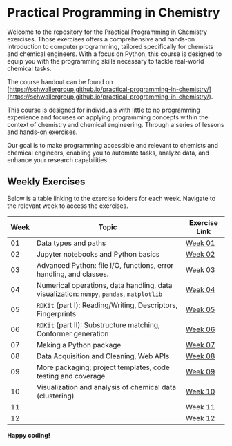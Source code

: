 Practical Programming in Chemistry
==================================

Welcome to the repository for the Practical Programming in Chemistry exercises. Those exercises offers a comprehensive and hands-on introduction to computer programming, tailored specifically for chemists and chemical engineers. With a focus on Python, this course is designed to equip you with the programming skills necessary to tackle real-world chemical tasks.

The course handout can be found on [https://schwallergroup.github.io/practical-programming-in-chemistry/](https://schwallergroup.github.io/practical-programming-in-chemistry/).

This course is designed for individuals with little to no programming experience and focuses on applying programming concepts within the context of chemistry and chemical engineering. Through a series of lessons and hands-on exercises.

Our goal is to make programming accessible and relevant to chemists and chemical engineers, enabling you to automate tasks, analyze data, and enhance your research capabilities.

Weekly Exercises
----------------

Below is a table linking to the exercise folders for each week. Navigate to the relevant week to access the exercises.

| Week | Topic | Exercise Link |
| --- | --- | --- |
| 01 | Data types and paths | [Week 01](week_01) |
| 02 | Jupyter notebooks and Python basics | [Week 02](week_02) |
| 03 | Advanced Python: file I/O, functions, error handling, and classes. | [Week 03](week_03) |
| 04 | Numerical operations, data handling, data visualization: `numpy`, `pandas`, `matplotlib` | [Week 04](week_04) |
| 05 | `RDKit` (part I): Reading/Writing, Descriptors, Fingerprints | [Week 05](week_05) |
| 06 | `RDKit` (part II): Substructure matching, Conformer generation | [Week 06](week_06) |
| 07 | Making a Python package | [Week 07](week_07) |
| 08 | Data Acquisition and Cleaning, Web APIs | [Week 08](week_08) |
| 09 | More packaging; project templates, code testing and coverage. | [Week 09](week_09) |
| 10 | Visualization and analysis of chemical data (clustering) | [Week 10](week_10) |
| 11 |  | Week 11 |
| 12 |  | Week 12 |

**Happy coding!**
